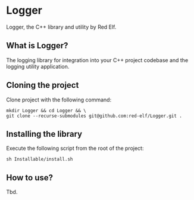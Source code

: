 # Logger

Logger, the C++ library and utility by Red Elf.

## What is Logger?

The logging library for integration into your C++ project codebase and the logging utility application.

## Cloning the project

Clone project with the following command:

```shell
mkdir Logger && cd Logger && \
git clone --recurse-submodules git@github.com:red-elf/Logger.git .
```

## Installing the library

Execute the following script from the root of the project:

```shell
sh Installable/install.sh
```

## How to use?

Tbd.

